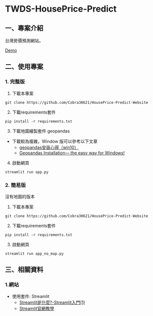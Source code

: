 # TWDS-HousePrice-Predict

## 一、專案介紹

台灣房價預測網站。

[Demo](https://cobra30621--twds2022-houseprice-predict-app-ouieh6.streamlitapp.com/house_predit)



## 二、使用專案

### 1. 完整版

1. 下載本專案

```
git clone https://github.com/Cobra30621/HousePrice-Predict-Website
```

2. 下載requirements套件

```
pip install -r requirements.txt
```

3. 下載地圖繪製套件 geopandas
- 下載較為複雜，Window 版可以參考以下文章
    - [geopandas安装心得（win10）](https://zhuanlan.zhihu.com/p/137628480)
    - [Geopandas Installation— the easy way for Windows!](https://towardsdatascience.com/geopandas-installation-the-easy-way-for-windows-31a666b3610f)

4. 啟動網頁

```
streamlit run app.py       
```


### 2. 簡易版
沒有地圖的版本

1. 下載本專案

```
git clone https://github.com/Cobra30621/HousePrice-Predict-Website
```

2. 下載requirements套件

```
pip install -r requirements.txt
```

3. 啟動網頁

```
streamlit run app_no_map.py       
```


## 三、相關資料

### 1.網站

- 使用套件: Streamlit
    - [Streamlit是什麼?-Streamlit入門(1)](https://medium.com/@yt.chen/%E6%A9%9F%E5%99%A8%E5%AD%B8%E7%BF%92-%E8%B3%87%E6%96%99%E7%A7%91%E5%AD%B8%E6%A1%86%E6%9E%B6%E6%87%89%E7%94%A8-streamlit%E5%85%A5%E9%96%80-1-d07478cd4d8)
    - [Streamlit官網教學](https://docs.streamlit.io/library/get-started) 



